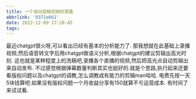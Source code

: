 ```yaml
---
title: 一个自动投稿视频的思路
abbrlink: '9371e661'
date: 2022-12-09 17:20:45
tags:
---
```


最近chatgpt很火呀,可以看出已经有基本的分析能力了.
那我想就在此基础上录播视频,然后语音转文字后用chatgpt做语义分析,根据chatgpt的建议剪辑出高光时刻.
这也就是某种程度上的洗稿吧,录播各个直播的视频,然后把高光点自动剪辑出来自动发布.
不过感觉根据弹幕数量判断其实也挺好的.就是个思路,执行起来还要看版权问题以及chatgpt的调教,怎么调教成有能力的剪辑man哈哈.
电费先按一天5块钱算吧.如果没有版权问题一个月收益分享有150就算不亏运营成本.
有时间了来试试看.